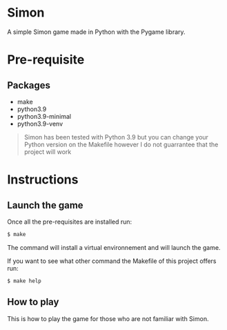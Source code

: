 # Simon
A simple Simon game made in Python with the Pygame library.

# Pre-requisite
## Packages
- make
- python3.9
- python3.9-minimal
- python3.9-venv

> Simon has been tested with Python 3.9 but you can change your Python version on the Makefile however I do not guarrantee that the project will work

# Instructions
## Launch the game
Once all the pre-requisites are installed run:
``` bash
$ make
```
The command will install a virtual environnement and will launch the game.

If you want to see what other command the Makefile of this project offers run:
```
$ make help
```

## How to play
This is how to play the game for those who are not familiar with Simon.